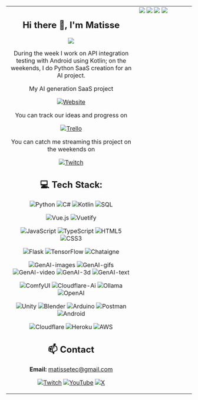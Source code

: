 <table>
  <tr>
    <td width="70%" valign="top">
      <!-- Right column content (Text) -->
      <div align="center">
      
  ## Hi there 👋, I'm Matisse
  
  ![](https://img.shields.io/badge/Software%20Engineer-California-blue)
  
  During the week I work on API integration testing with Android using Kotlin; on the weekends, I do Python SaaS creation for an AI project.
  
  My AI generation SaaS project
  
  [![Website](https://img.shields.io/badge/Website-matissetec.dev-blue?style=for-the-badge&color=darkgreen&logo=vercel&logoColor=green)](https://matissetec.dev/)
  
  You can track our ideas and progress on
  
  [![Trello](https://img.shields.io/badge/Trello-%23026AA7.svg?style=for-the-badge&logo=Trello&logoColor=white)](https://trello.matissetec.dev/)
  
  You can catch me streaming this project on the weekends on 
  
  [![Twitch](https://img.shields.io/twitch/status/matissetec?style=for-the-badge&labelColor=6441a5&logo=Twitch&logoColor=white)](https://www.twitch.tv/matissetec)
  
  
  ## 💻 Tech Stack:
  ![Python](https://img.shields.io/badge/python-215E00?logo=python&logoColor=ffdd54)
  ![C#](https://img.shields.io/badge/c%23-215E00?logo=csharp)
  ![Kotlin](https://img.shields.io/badge/kotlin-215E00?logo=kotlin&logoColor=7F52FF)
  ![SQL](https://img.shields.io/badge/sql-215E00?logo=SQLite&logoColor=003B57)
  
  ![Vue.js](https://img.shields.io/badge/vue.js-darkblue?logo=vuedotjs)
  ![Vuetify](https://img.shields.io/badge/Vuetify-darkblue?logo=vuetify)
  
  ![JavaScript](https://img.shields.io/badge/JavaScript-darkorange?logo=JavaScript)
  ![TypeScript](https://img.shields.io/badge/TypeScript-darkorange?logo=typescript)
  ![HTML5](https://img.shields.io/badge/HTML5-darkorange?logo=html5)
  ![CSS3](https://img.shields.io/badge/CSS3-darkorange?logo=css3)
  
  ![Flask](https://img.shields.io/badge/flask-41A773?logo=flask&logoColor=white)
  ![TensorFlow](https://img.shields.io/badge/TensorFlow-41A773?logo=TensorFlow)
  ![Chataigne](https://img.shields.io/badge/Chataigne-41A773)
  
  ![GenAI-images](https://img.shields.io/badge/gen%20ai-images-green?logo=anthropic&logoColor=teal)
  ![GenAI-gifs](https://img.shields.io/badge/gen%20ai-gifs-blue?logo=anthropic&logoColor=teal)
  ![GenAI-video](https://img.shields.io/badge/gen%20ai-video-yellow?logo=anthropic&logoColor=teal)
  ![GenAI-3d](https://img.shields.io/badge/gen%20ai-3d-teal?logo=anthropic&logoColor=teal)
  ![GenAI-text](https://img.shields.io/badge/gen%20ai-text-orange?logo=anthropic&logoColor=teal)
  
  ![ComfyUI](https://img.shields.io/badge/ComfyUI-darkblue)
  ![Cloudflare-Ai](https://img.shields.io/badge/Cloudflare_Workers_Ai-darkblue?logo=Cloudflare&logoColor=white)
  ![Ollama](https://img.shields.io/badge/Ollama-darkblue?logoColor=white)
  ![OpenAI](https://img.shields.io/badge/OpenAI_API-darkblue?logo=openai&logoColor=white)
  
  ![Unity](https://img.shields.io/badge/Unity-336157?logo=unity&logoColor=blue)
  ![Blender](https://img.shields.io/badge/Blender-336157?logo=blender&logoColor=orange)
  ![Arduino](https://img.shields.io/badge/Arduino-336157?logo=arduino&logoColor=00E5CA)
  ![Postman](https://img.shields.io/badge/Postman-336157?logo=postman&logoColor=FF6C37)
  ![Android](https://img.shields.io/badge/Android-336157?logo=android&logoColor=3DDC84)
  
  ![Cloudflare](https://img.shields.io/badge/Cloudflare-F38020?logo=Cloudflare&logoColor=white)
  ![Heroku](https://img.shields.io/badge/Heroku-430098?logo=Heroku&logoColor=white)
  ![AWS](https://img.shields.io/badge/AWS-232F3E?logo=amazonaws&logoColor=FF9900)
  
  
  ## 📫 Contact
  **Email:** matissetec@gmail.com
  
  [![Twitch](https://img.shields.io/badge/Twitch-%239146FF.svg?style=for-the-badge&logo=Twitch&logoColor=white)](https://www.twitch.tv/matissetec)
  [![YouTube](https://img.shields.io/badge/YouTube-%23FF0000.svg?style=for-the-badge&logo=YouTube&logoColor=white)](https://www.youtube.com/@matissetec)
  [![X](https://img.shields.io/badge/Twitter-%23000000.svg?style=for-the-badge&logo=X&logoColor=white)](https://twitter.com/matissetec)
  
  </div>
</td>

  <td width="30%" valign="top">
    <!-- Left column content (Image) -->
    <img src="https://github.com/user-attachments/assets/74ab1c61-0ec8-4d7a-8fb8-6a29b920a314" />
    <img src="https://fileserver.matissetec.dev/output/videoBackgroundRemoval/630649313860780043/8592165366/apiOut/gif" />
    <img src="https://fileserver.matissetec.dev/output/videoBackgroundRemoval/630649313860780043/7461305017/apiOut/gif" />
    <img src="https://fileserver.matissetec.dev/output/videoBackgroundRemoval/630649313860780043/8507628941/apiOut/gif" />
  </td>
  </tr>
</table>
